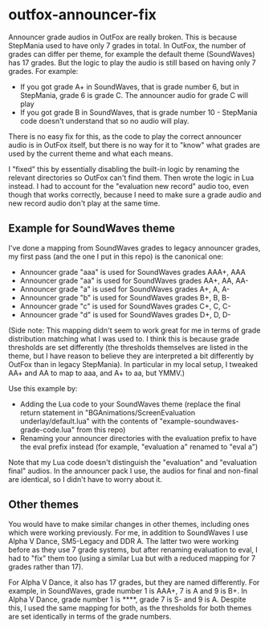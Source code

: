 # outfox-announcer-fix

Announcer grade audios in OutFox are really broken. This is because StepMania used to have only 7 grades in total. In OutFox, the number of grades can differ per theme, for example the default theme (SoundWaves) has 17 grades. But the logic to play the audio is still based on having only 7 grades. For example:

- If you got grade A+ in SoundWaves, that is grade number 6, but in StepMania, grade 6 is grade C. The announcer audio for grade C will play
- If you got grade B in SoundWaves, that is grade number 10 - StepMania code doesn't understand that so no audio will play.

There is no easy fix for this, as the code to play the correct announcer audio is in OutFox itself, but there is no way for it to "know" what grades are used by the current theme and what each means.

I "fixed" this by essentially disabling the built-in logic by renaming the relevant directories so OutFox can't find them. Then wrote the logic in Lua instead. I had to account for the "evaluation new record" audio too, even though that works correctly, because I need to make sure a grade audio and new record audio don't play at the same time.

## Example for SoundWaves theme

I've done a mapping from SoundWaves grades to legacy announcer grades, my first pass (and the one I put in this repo) is the canonical one:

- Announcer grade "aaa" is used for SoundWaves grades AAA+, AAA
- Announcer grade "aa" is used for SoundWaves grades AA+, AA, AA-
- Announcer grade "a" is used for SoundWaves grades A+, A, A-
- Announcer grade "b" is used for SoundWaves grades B+, B, B-
- Announcer grade "c" is used for SoundWaves grades C+, C, C-
- Announcer grade "d" is used for SoundWaves grades D+, D, D-

(Side note: This mapping didn't seem to work great for me in terms of grade distribution matching what I was used to. I think this is because grade thresholds are set differently (the thresholds themselves are listed in the theme, but I have reason to believe they are interpreted a bit differently by OutFox than in legacy StepMania). In particular in my local setup, I tweaked AA+ and AA to map to aaa, and A+ to aa, but YMMV.)

Use this example by:

- Adding the Lua code to your SoundWaves theme (replace the final return statement in "BGAnimations/ScreenEvaluation underlay/default.lua" with the contents of "example-soundwaves-grade-code.lua" from this repo)
- Renaming your announcer directories with the evaluation prefix to have the eval prefix instead (for example, "evaluation a" renamed to "eval a")

Note that my Lua code doesn't distinguish the "evaluation" and "evaluation final" audios. In the announcer pack I use, the audios for final and non-final are identical, so I didn't have to worry about it.

## Other themes

You would have to make similar changes in other themes, including ones which were working previously. For me, in addition to SoundWaves I use Alpha V Dance, SM5-Legacy and DDR A. The latter two were working before as they use 7 grade systems, but after renaming evaluation to eval, I had to "fix" them too (using a similar Lua but with a reduced mapping for 7 grades rather than 17).

For Alpha V Dance, it also has 17 grades, but they are named differently. For example, in SoundWaves, grade number 1 is AAA+, 7 is A and 9 is B+. In Alpha V Dance, grade number 1 is ****, grade 7 is S- and 9 is A. Despite this, I used the same mapping for both, as the thresholds for both themes are set identically in terms of the grade numbers.
